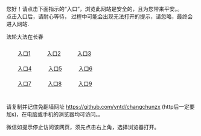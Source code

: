 您好！请点击下面指示的“入口”，浏览此网站是安全的，且为您带来平安。。 <br/>
点击入口后，请耐心等待， 过程中可能会出现无法打开的提示，请忽略，最终会进入网站. </br>

法轮大法在长春<br/>
<div style="padding:10px"><a style="margin:20px" target="_blank" href="https://d97hg3qk9p1z7.cloudfront.net/2Qpsp?ghasuc" id="ccLink1" rel="nofollow">入口1</a> <a target="_blank" style="margin:20px" href="https://d1y3rznda4u72x.cloudfront.net/2Qpsp?ilnugzcq" id="ccLink2" rel="nofollow">入口2</a> <a style="margin:20px" target="_blank" href="https://d4ox4jds72x2b.cloudfront.net/2Qpsp?qjnatgx" id="ccLink3" rel="nofollow">入口3</a></div>

<div style="padding:10px" ><a style="margin:20px" target="_blank" href="https://d97hg3qk9p1z7.cloudfront.net/2Qpsp?ghasuc" id="ccLink4" rel="nofollow">入口4</a> <a style="margin:20px" href="https://d1y3rznda4u72x.cloudfront.net/2Qpsp?ilnugzcq" target="_blank" id="ccLink5" rel="nofollow">入口5</a> <a style="margin:20px" href="https://d4ox4jds72x2b.cloudfront.net/2Qpsp?qjnatgx" target="_blank" id="ccLink6" rel="nofollow">入口6</a></div>

<div style="padding:10px"><a style="margin:20px" target="_blank" href="https://d97hg3qk9p1z7.cloudfront.net/2Qpsp?ghasuc" id="ccLink7" rel="nofollow">入口7</a> <a style="margin:20px" href="https://d1y3rznda4u72x.cloudfront.net/2Qpsp?ilnugzcq" target="_blank" id="ccLink8" rel="nofollow">入口8</a> <a style="margin:20px" target="_blank" href="https://d4ox4jds72x2b.cloudfront.net/2Qpsp?qjnatgx" id="ccLink9" rel="nofollow">入口9</a></div>

<br/>



请复制并记住免翻墙网址 https://github.com/yntd/changchunzx (http后一定要加s)，在电脑或手机的浏览器均可访问。。<br/>

微信如提示停止访问该网页，须先点击右上角，选择浏览器打开。
